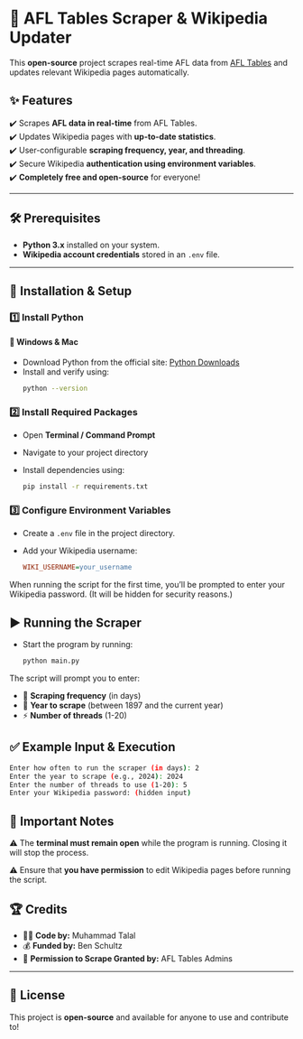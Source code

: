 # 🏉 AFL Tables Scraper & Wikipedia Updater  

This **open-source** project scrapes real-time AFL data from [AFL Tables](https://afltables.com/) and updates relevant Wikipedia pages automatically.  

## ✨ Features  
✔️ Scrapes **AFL data in real-time** from AFL Tables.  
✔️ Updates Wikipedia pages with **up-to-date statistics**.  
✔️ User-configurable **scraping frequency, year, and threading**.  
✔️ Secure Wikipedia **authentication using environment variables**.  
✔️ **Completely free and open-source** for everyone!  

---

## 🛠️ Prerequisites  
- **Python 3.x** installed on your system.  
- **Wikipedia account credentials** stored in an `.env` file.  

---

## 🚀 Installation & Setup  

### **1️⃣ Install Python**  
#### 🔹 Windows & Mac  
- Download Python from the official site: [Python Downloads](https://www.python.org/downloads/)  
- Install and verify using:  
  ```sh
  python --version


### 2️⃣ Install Required Packages  
- Open **Terminal / Command Prompt**  
- Navigate to your project directory  
- Install dependencies using:  

  ```sh
  pip install -r requirements.txt


### 3️⃣ Configure Environment Variables  
- Create a `.env` file in the project directory.  
- Add your Wikipedia username:  

  ```ini
  WIKI_USERNAME=your_username

When running the script for the first time, you’ll be prompted to enter your Wikipedia password.
(It will be hidden for security reasons.)

## ▶️ Running the Scraper  
- Start the program by running:  

  ```sh
  python main.py

The script will prompt you to enter:  
- 📅 **Scraping frequency** (in days)  
- 📆 **Year to scrape** (between 1897 and the current year)  
- ⚡ **Number of threads** (1-20)  


## ✅ Example Input & Execution  

  ```sh
  Enter how often to run the scraper (in days): 2  
  Enter the year to scrape (e.g., 2024): 2024  
  Enter the number of threads to use (1-20): 5  
  Enter your Wikipedia password: (hidden input)  
  ```
## 📌 Important Notes  

⚠️ The **terminal must remain open** while the program is running. Closing it will stop the process.  

⚠️ Ensure that **you have permission** to edit Wikipedia pages before running the script.  

## 🏆 Credits  
- 👨‍💻 **Code by:** Muhammad Talal  
- 💰 **Funded by:** Ben Schultz  
- 📜 **Permission to Scrape Granted by:** AFL Tables Admins  

---

## 📜 License  
This project is **open-source** and available for anyone to use and contribute to!  
